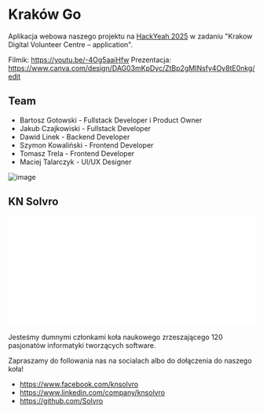 # Kraków Go

Aplikacja webowa naszego projektu na [HackYeah 2025](https://challengerocket.com/hackyeah-2025) w zadaniu "Krakow Digital Volunteer Centre – application".

Filmik: <https://youtu.be/-4Og5aaiHfw>
Prezentacja: <https://www.canva.com/design/DAG03mKpDyc/ZtBp2gMINsfy4Oy8tE0nkg/edit>

## Team

- Bartosz Gotowski - Fullstack Developer i Product Owner
- Jakub Czajkowiski - Fullstack Developer
- Dawid Linek - Backend Developer
- Szymon Kowaliński - Frontend Developer
- Tomasz Trela - Frontend Developer
- Maciej Talarczyk - UI/UX Designer

<img  alt="image" src="https://github.com/user-attachments/assets/5ae14441-1f44-46b1-bb64-d7c5459c9846" />

## KN Solvro

![Solvro banner](https://github.com/Solvro/backend-topwr-sks/blob/main/assets/solvro_dark.png#gh-dark-mode-only)
![Solvro banner](https://github.com/Solvro/backend-topwr-sks/blob/main/assets/solvro_dark.png#gh-light-mode-only)

Jesteśmy dumnymi członkami koła naukowego zrzeszającego 120 pasjonatów informatyki tworzących software.

Zapraszamy do followania nas na socialach albo do dołączenia do naszego koła!

- <https://www.facebook.com/knsolvro>
- <https://www.linkedin.com/company/knsolvro>
- <https://github.com/Solvro>
